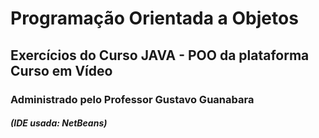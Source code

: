 # Programação Orientada a Objetos 

<h2> Exercícios do Curso JAVA - POO da plataforma Curso em Vídeo</h2>

<h3>Administrado pelo Professor Gustavo Guanabara</h3>

<h5>(IDE usada: NetBeans)</h5>

